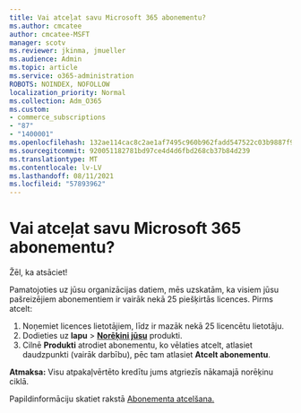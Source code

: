 ```yaml
---
title: Vai atceļat savu Microsoft 365 abonementu?
ms.author: cmcatee
author: cmcatee-MSFT
manager: scotv
ms.reviewer: jkinma, jmueller
ms.audience: Admin
ms.topic: article
ms.service: o365-administration
ROBOTS: NOINDEX, NOFOLLOW
localization_priority: Normal
ms.collection: Adm_O365
ms.custom:
- commerce_subscriptions
- "87"
- "1400001"
ms.openlocfilehash: 132ae114cac8c2ae1af7495c960b962fadd547522c03b9887f9bde481fff4bba
ms.sourcegitcommit: 920051182781bd97ce4d4d6fbd268cb37b84d239
ms.translationtype: MT
ms.contentlocale: lv-LV
ms.lasthandoff: 08/11/2021
ms.locfileid: "57893962"
---
```

# <a name="canceling-your-microsoft-365-subscription"></a>Vai atceļat savu Microsoft 365 abonementu?

Žēl, ka atsāciet!
  
Pamatojoties uz jūsu organizācijas datiem, mēs uzskatām, ka visiem jūsu pašreizējiem abonementiem ir vairāk nekā 25 piešķirtās licences. Pirms atcelt:

1. Noņemiet licences lietotājiem, līdz ir mazāk nekā 25 licencētu lietotāju.
2. Dodieties uz **lapu** \> **[Norēķini jūsu](https://go.microsoft.com/fwlink/p/?linkid=842054)** produkti.
3. Cilnē **Produkti** atrodiet abonementu, ko vēlaties atcelt, atlasiet daudzpunkti (vairāk darbību), pēc tam atlasiet **Atcelt abonementu**.

**Atmaksa:** Visu atpakaļvērtēto kredītu jums atgriezīs nākamajā norēķinu ciklā.

Papildinformāciju skatiet rakstā [Abonementa atcelšana.](https://docs.microsoft.com/microsoft-365/commerce/subscriptions/cancel-your-subscription)